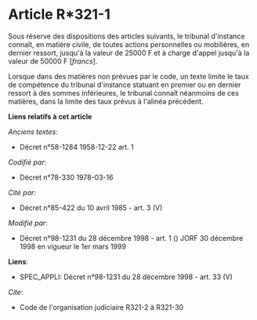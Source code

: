 # Article R*321-1

Sous réserve des dispositions des articles suivants, le tribunal d'instance connaît, en matière civile, de toutes actions
personnelles ou mobilières, en dernier ressort, jusqu'à la valeur de 25000 F et à charge d'appel jusqu'à la valeur de 50000 F
[*francs*].

Lorsque dans des matières non prévues par le code, un texte limite le taux de compétence du tribunal d'instance statuant en
premier ou en dernier ressort à des sommes inférieures, le tribunal connaît néanmoins de ces matières, dans la limite des
taux prévus à l'alinéa précédent.

**Liens relatifs à cet article**

_Anciens textes_:

  - Décret n°58-1284 1958-12-22 art. 1

_Codifié par_:

  - Décret n°78-330 1978-03-16

_Cité par_:

  - Décret  n°85-422  du 10 avril 1985  - art. 3 (V)

_Modifié par_:

  - Décret n°98-1231 du 28 décembre 1998 - art. 1 () JORF 30 décembre 1998 en vigueur le 1er mars 1999

**Liens**:

  - SPEC_APPLI: Décret n°98-1231 du 28 décembre 1998 - art. 33 (V)

_Cite_:

  - Code de l'organisation judiciaire R321-2 à R321-30
